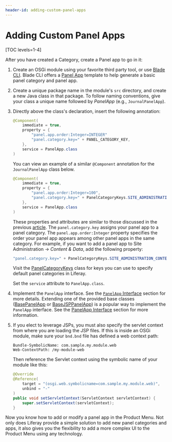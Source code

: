 ```yaml
---
header-id: adding-custom-panel-apps
---
```


# Adding Custom Panel Apps

[TOC levels=1-4]

After you have created a Category, create a Panel app to go in it:

1.  Create an OSGi module using your favorite third party tool, or use
    [Blade CLI](/docs/7-2/reference/-/knowledge_base/r/blade-cli). Blade CLI
    offers a
    [Panel App](/docs/7-2/reference/-/knowledge_base/r/panel-app-template)
    template to help generate a basic panel category and panel app.

2.  Create a unique package name in the module's `src` directory, and create a
    new Java class in that package. To follow naming conventions, give your class
    a unique name followed by *PanelApp* (e.g., `JournalPanelApp`).

3.  Directly above the class's declaration, insert the following annotation:

    ```java
    @Component(
        immediate = true,
        property = {
            "panel.app.order:Integer=INTEGER"
            "panel.category.key=" + PANEL_CATEGORY_KEY,
        },
        service = PanelApp.class
    )
    ```

    You can view an example of a similar `@Component` annotation for the
    `JournalPanelApp` class below.

    ```java
    @Component(
        immediate = true,
        property = {
            "panel.app.order:Integer=100",
            "panel.category.key=" + PanelCategoryKeys.SITE_ADMINISTRATION_CONTENT
        },
        service = PanelApp.class
    )
    ```

    These properties and attributes are similar to those discussed in
    the previous
    [article](/docs/7-2/customization/-/knowledge_base/c/adding-custom-panel-categories).
    The `panel.category.key` assigns your panel app to a panel category. The
    `panel.app.order:Integer` property specifies the order your panel app
    appears among other panel apps in the same category. For example, if you
    want to add a panel app to Site Administration &rarr; *Content & Data*, add
    the following property:

    ```java
    "panel.category.key=" + PanelCategoryKeys.SITE_ADMINISTRATION_CONTENT
    ```

    Visit the
    [PanelCategoryKeys](@app-ref@/application-list/latest/javadocs/com/liferay/application/list/constants/PanelCategoryKeys.html)
    class for keys you can use to specify default panel categories in Liferay.

    Set the `service` attribute to `PanelApp.class`. 

4.  Implement the `PanelApp` interface. See the
    [`PanelApp` Interface](/docs/7-2/customization/-/knowledge_base/c/panelapp-inteface)
    section for more details. Extending one of the provided base classes
    ([BasePanelApp](@app-ref@/application-list/latest/javadocs/com/liferay/application/list/BasePanelApp.html)
    or
    [BaseJSPPanelApp](@app-ref@/application-list/latest/javadocs/com/liferay/application/list/BaseJSPPanelApp.html))
    is a popular way to implement the `PanelApp` interface. See the
    [PanelApp Interface](/docs/7-2/customization/-/knowledge_base/c/customizing-the-product-menu#panelapp-interface)
    section for more information.

5.  If you elect to leverage JSPs, you must also specify the servlet context
    from where you are loading the JSP files. If this is inside an OSGi module,
    make sure your `bnd.bnd` file has defined a web context path:

    ```
    Bundle-SymbolicName: com.sample.my.module.web
    Web-ContextPath: /my-module-web
    ```

    Then reference the Servlet context using the symbolic name of your module
    like this:

    ```java
    @Override
    @Reference(
        target = "(osgi.web.symbolicname=com.sample.my.module.web)",
        unbind = "-"
    )
    public void setServletContext(ServletContext servletContext) {
        super.setServletContext(servletContext);
    }
    ```

Now you know how to add or modify a panel app in the Product Menu. Not only does
Liferay provide a simple solution to add new panel categories and apps, it also
gives you the flexibility to add a more complex UI to the Product Menu using
any technology.
